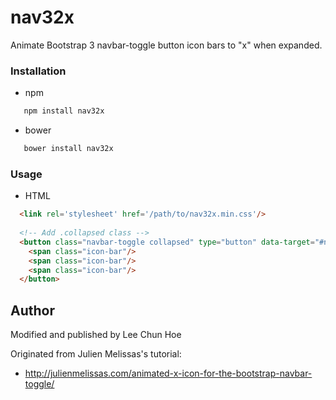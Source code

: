 # nav32x
Animate Bootstrap 3 navbar-toggle button icon bars to "x" when expanded.

### Installation

- npm

```bash
   npm install nav32x
```

- bower

```bash
   bower install nav32x
```

### Usage

- HTML
```html
  <link rel='stylesheet' href='/path/to/nav32x.min.css'/>
  
  <!-- Add .collapsed class -->
  <button class="navbar-toggle collapsed" type="button" data-target="#navbar">
    <span class="icon-bar"/>
    <span class="icon-bar"/>
    <span class="icon-bar"/>
  </button>
```

## Author

Modified and published by Lee Chun Hoe

Originated from Julien Melissas's tutorial:
- http://julienmelissas.com/animated-x-icon-for-the-bootstrap-navbar-toggle/
